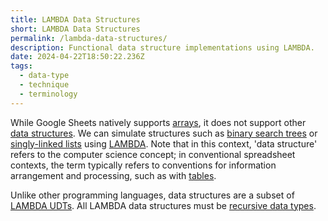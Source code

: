 ```yaml
---
title: LAMBDA Data Structures
short: LAMBDA Data Structures
permalink: /lambda-data-structures/
description: Functional data structure implementations using LAMBDA.
date: 2024-04-22T18:50:22.236Z
tags:
  - data-type
  - technique
  - terminology
---
```

While Google Sheets natively supports [arrays](https://sheets.wiki/arrays/), it does not support other [data structures](https://en.wikipedia.org/wiki/Data_structure). We can simulate structures such as [binary search trees](https://en.wikipedia.org/wiki/Binary_search_tree) or [singly-linked lists](https://en.wikipedia.org/wiki/Linked_list) using [LAMBDA](https://sheets.wiki/lambda/). Note that in this context, 'data structure' refers to the computer science concept; in conventional spreadsheet contexts, the term typically refers to conventions for information arrangement and processing, such as with [tables](https://en.wikipedia.org/wiki/Table_(information)).

Unlike other programming languages, data structures are a subset of [LAMBDA UDTs](sheets.wiki/lambda-udts/). All LAMBDA data structures must be [recursive data types](https://en.wikipedia.org/wiki/Recursive_data_type).